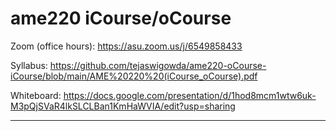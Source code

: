# ame220 iCourse/oCourse

Zoom (office hours): https://asu.zoom.us/j/6549858433

Syllabus: https://github.com/tejaswigowda/ame220-oCourse-iCourse/blob/main/AME%20220%20(iCourse_oCourse).pdf

Whiteboard: https://docs.google.com/presentation/d/1hod8mcm1wtw6uk-M3pQjSVaR4lkSLCLBan1KmHaWVIA/edit?usp=sharing


------
